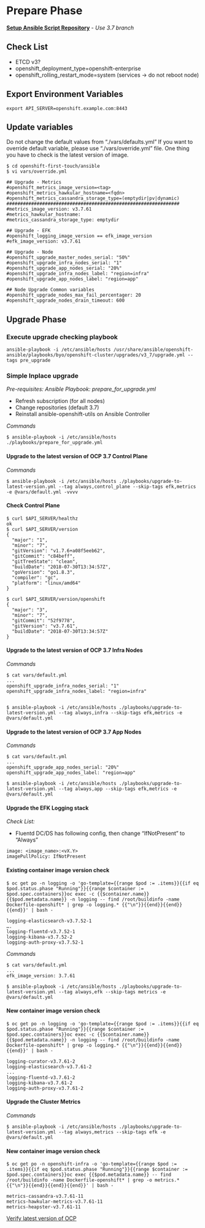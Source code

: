 # Prepare Phase

**[Setup Ansible Script Repository](./how-to-use.md)** - *Use 3.7 branch*

## Check List
- ETCD v3?
- openshift_deployment_type=openshift-enterprise
- openshift_rolling_restart_mode=system (services -> do not reboot node)

## Export Environment Variables
```
export API_SERVER=openshift.example.com:8443
```

## Update variables
Do not change the default values from “./vars/defaults.yml” 
If you want to override default variable, please use “./vars/override.yml” file. One thing you have to check is the latest version of image.
```
$ cd openshift-first-touch/ansible
$ vi vars/override.yml

## Upgrade - Metrics
#openshift_metrics_image_version=<tag>
#openshift_metrics_hawkular_hostname=<fqdn>
#openshift_metrics_cassandra_storage_type=(emptydir|pv|dynamic)
###############################################################
#metrics_image_version: v3.7.61
#metrics_hawkular_hostname:
#metrics_cassandra_storage_type: emptydir

## Upgrade - EFK
#openshift_logging_image_version == efk_image_version
#efk_image_version: v3.7.61

## Upgrade - Node
#openshift_upgrade_master_nodes_serial: "50%"
#openshift_upgrade_infra_nodes_serial: "1"
#openshift_upgrade_app_nodes_serial: "20%"
#openshift_upgrade_infra_nodes_label: "region=infra"
#openshift_upgrade_app_nodes_label: "region=app"

## Node Upgrade Common variables
#openshift_upgrade_nodes_max_fail_percentager: 20
#openshift_upgrade_nodes_drain_timeout: 600
```


## Upgrade Phase 

### Execute upgrade checking playbook
```
ansible-playbook -i /etc/ansible/hosts /usr/share/ansible/openshift-ansible/playbooks/byo/openshift-cluster/upgrades/v3_7/upgrade.yml --tags pre_upgrade

```

### Simple Inplace upgrade 
*Pre-requisites: Ansible Playbook: prepare_for_upgrade.yml*
- Refresh subscription (for all nodes)
- Change repositories (default 3.7)
- Reinstall ansible-openshift-utils on Ansible Controller

*Commands*
```
$ ansible-playbook -i /etc/ansible/hosts ./playbooks/prepare_for_upgrade.yml 
```

#### Upgrade to the latest version of OCP 3.7 Control Plane
*Commands*
```
$ ansible-playbook -i /etc/ansible/hosts ./playbooks/upgrade-to-latest-version.yml --tag always,control_plane --skip-tags efk,metrics -e @vars/default.yml -vvvv
```

#### Check Control Plane
```
$ curl $API_SERVER/healthz
ok
$ curl $API_SERVER/version
{
  "major": "1",
  "minor": "7",
  "gitVersion": "v1.7.6+a08f5eeb62",
  "gitCommit": "c84beff",
  "gitTreeState": "clean",
  "buildDate": "2018-07-30T13:34:57Z",
  "goVersion": "go1.8.3",
  "compiler": "gc",
  "platform": "linux/amd64"
}

$ curl $API_SERVER/version/openshift
{
  "major": "3",
  "minor": "7",
  "gitCommit": "52f9778",
  "gitVersion": "v3.7.61",
  "buildDate": "2018-07-30T13:34:57Z"
}
```

#### Upgrade to the latest version of OCP 3.7 Infra Nodes 
*Commands*
```
$ cat vars/default.yml
...
openshift_upgrade_infra_nodes_serial: "1" 
openshift_upgrade_infra_nodes_label: "region=infra"


$ ansible-playbook -i /etc/ansible/hosts ./playbooks/upgrade-to-latest-version.yml --tag always,infra --skip-tags efk,metrics -e @vars/default.yml 
```

#### Upgrade to the latest version of OCP 3.7 App Nodes
*Commands*
```
$ cat vars/default.yml
...
openshift_upgrade_app_nodes_serial: "20%" 
openshift_upgrade_app_nodes_label: "region=app"

$ ansible-playbook -i /etc/ansible/hosts ./playbooks/upgrade-to-latest-version.yml --tag always,app --skip-tags efk,metrics -e @vars/default.yml 
```


#### Upgrade the EFK Logging stack

*Check List:*
- Fluentd DC/DS has following config, then change “IfNotPresent” to “Always”
```
image: <image_name>:<vX.Y>
imagePullPolicy: IfNotPresent
```

#### Existing container image version check
```
$ oc get po -n logging -o 'go-template={{range $pod := .items}}{{if eq $pod.status.phase "Running"}}{{range $container := $pod.spec.containers}}oc exec -c {{$container.name}} {{$pod.metadata.name}} -n logging -- find /root/buildinfo -name Dockerfile-openshift* | grep -o logging.* {{"\n"}}{{end}}{{end}}{{end}}' | bash -

logging-elasticsearch-v3.7.52-1
….
logging-fluentd-v3.7.52-1
logging-kibana-v3.7.52-2
logging-auth-proxy-v3.7.52-1
```

*Commands*
```
$ cat vars/default.yml
...
efk_image_version: 3.7.61

$ ansible-playbook -i /etc/ansible/hosts ./playbooks/upgrade-to-latest-version.yml --tag always,efk --skip-tags metrics -e @vars/default.yml 
```

#### New container image version check
```
$ oc get po -n logging -o 'go-template={{range $pod := .items}}{{if eq $pod.status.phase "Running"}}{{range $container := $pod.spec.containers}}oc exec -c {{$container.name}} {{$pod.metadata.name}} -n logging -- find /root/buildinfo -name Dockerfile-openshift* | grep -o logging.* {{"\n"}}{{end}}{{end}}{{end}}' | bash -

logging-curator-v3.7.61-2
logging-elasticsearch-v3.7.61-2
...
logging-fluentd-v3.7.61-2
logging-kibana-v3.7.61-2
logging-auth-proxy-v3.7.61-2
```

#### Upgrade the Cluster Metrics

*Commands*
```
$ ansible-playbook -i /etc/ansible/hosts ./playbooks/upgrade-to-latest-version.yml --tag always,metrics --skip-tags efk -e @vars/default.yml 
```

#### New container image version check
```
$ oc get po -n openshift-infra -o 'go-template={{range $pod := .items}}{{if eq $pod.status.phase "Running"}}{{range $container := $pod.spec.containers}}oc exec {{$pod.metadata.name}} -- find /root/buildinfo -name Dockerfile-openshift* | grep -o metrics.* {{"\n"}}{{end}}{{end}}{{end}}' | bash -

metrics-cassandra-v3.7.61-11
metrics-hawkular-metrics-v3.7.61-11
metrics-heapster-v3.7.61-11
```

[Verify latest version of OCP](./verify-ocp-health.md)
